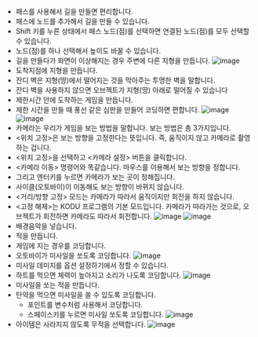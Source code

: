 * 패스를 사용해서 길을 만들면 편리합니다.
* 패스에 노드를 추가해서 길을 만들 수 있습니다.
* Shift 키를 누른 상태에서 패스 노드(점)를 선택하면 연결된 노드(점)를 모두 선택할 수 있습니다.
* 노드(점)를 하나 선택해서 높이도 바꿀 수 있습니다.
* 길을 만들다가 화면이 이상해지는 경우 주변에 다른 지형을 만듭니다.
![image](https://github.com/itple-sw/kodu/assets/76088532/e15af51d-03a2-485e-baaa-78639e02599c)
* 도착지점에 지형을 만듭니다.
* 잔디 벽은 지형(땅)에서 떨어지는 것을 막아주는 투명한 벽을 말합니다.
* 잔디 벽을 사용하지 않으면 오브젝트가 지형(땅) 아래로 떨어질 수 있습니다
* 제한시간 안에 도착하는 게임을 만듭니다.
* 제한 시간을 만들 때 풍선 같은 심판을 만들어 코딩하면 편합니다.
![image](https://github.com/itple-sw/kodu/assets/76088532/6b8fc015-7b6c-440b-b19a-5404d2f33cd3)   
![image](https://github.com/itple-sw/kodu/assets/76088532/7900cc87-3d66-44e2-91ee-c1d99ad9571b)
* 카메라는 우리가 게임을 보는 방법을 말합니다. 보는 방법은 총 3가지입니다.
* <위치 고정>은 보는 방향을 고정한다는 뜻입니다. 즉, 움직이지 않고 카메라로 촬영하는 겁니다.
* <위치 고정>을 선택하고 <카메라 설정> 버튼을 클릭합니다.
* <카메라 이동> 명령어와 똑같습니다. 마우스를 이용해서 보는 방향을 정합니다.
* 그리고 엔터키를 누르면 카메라가 보는 곳이 정해집니다.
* 사이클(오토바이)이 이동해도 보는 방향이 바뀌지 않습니다.
* <거리/방향 고정> 모드는 카메라가 따라서 움직이지만 회전을 하지 않습니다.
* <고정 해제>는 KODU 프로그램의 기본 모드입니다. 카메라가 따라가는 것으로, 오브젝트가 회전하면 카메라도 따라서 회전합니다.
![image](https://github.com/itple-sw/kodu/assets/76088532/078d962b-3785-41fd-abca-332a86f271b1)
![image](https://github.com/itple-sw/kodu/assets/76088532/f8278580-a33f-4a51-ba9d-afc4b79a716a)   
* 배경음악을 넣습니다.
* 적을 만듭니다.
* 게임에 지는 경우를 코딩합니다.
* 오토바이가 미사일을 쏘도록 코딩합니다.
![image](https://github.com/itple-sw/kodu/assets/76088532/42a655ab-7709-4e38-928e-9565698dfe85)
* 미사일 데미지를 옵션 설정하기에서 정할 수 있습니다.
* 하트를 먹으면 체력이 높아지고 소리가 나도록 코딩합니다.
![image](https://github.com/itple-sw/kodu/assets/76088532/60a32438-3c57-442b-884d-5efcb59489cf)
* 미사일을 쏘는 적을 만듭니다.
* 탄약을 먹으면 미사일을 쏠 수 있도록 코딩합니다.
  * 포인트를 변수처럼 사용해서 코딩합니다.
  * 스페이스키를 누르면 미사일 쏘도록 코딩합니다.
![image](https://github.com/itple-sw/kodu/assets/76088532/5f161b2f-6a93-4e73-800a-2cc580f18890)
* 아이템은 사라지지 않도록 무적을 선택합니다.
![image](https://github.com/itple-sw/kodu/assets/76088532/2c04c710-ec03-4de5-8c61-6a1f00ed05d1)
  

